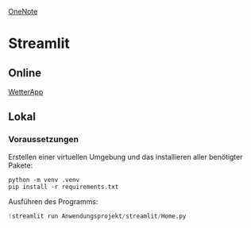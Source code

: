 [OneNote](https://studthowlde-my.sharepoint.com/:o:/g/personal/philipp_kuehne_stud_th-owl_de/EhrIo08CtLNBrEe_FqsODOUBJoaLbdrlAOP85tF1ox-lmA?e=ziZ3Ll)
 
# Streamlit
## Online

[WetterApp](https://projektarbeit-chatgpt-python-wetterapp.streamlit.app/)

## Lokal
### Voraussetzungen

Erstellen einer virtuellen Umgebung und das installieren aller
benötigter Pakete:

    python -m venv .venv
    pip install -r requirements.txt

Ausführen des Programms:

``` python
!streamlit run Anwendungsprojekt/streamlit/Home.py
```
